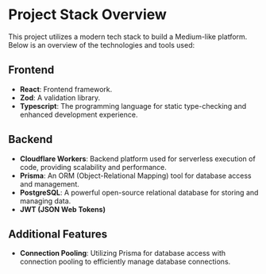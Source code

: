 # Project Stack Overview

This project utilizes a modern tech stack to build a Medium-like platform. Below is an overview of the technologies and tools used:

## Frontend
- **React**: Frontend framework.
- **Zod**: A validation library.
- **Typescript**: The programming language for static type-checking and enhanced development experience.

## Backend
- **Cloudflare Workers**: Backend platform used for serverless execution of code, providing scalability and performance.
- **Prisma**: An ORM (Object-Relational Mapping) tool for database access and management.
- **PostgreSQL**: A powerful open-source relational database for storing and managing data.
- **JWT (JSON Web Tokens)**

## Additional Features
- **Connection Pooling**: Utilizing Prisma for database access with connection pooling to efficiently manage database connections.

